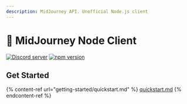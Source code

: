 ```yaml
---
description: MidJourney API. Unofficial Node.js client
---
```


# 👋 MidJourney Node Client

[![Discord server](https://img.shields.io/discord/1082500871478329374?color=5865F2\&logo=discord\&logoColor=white)](https://discord.gg/GavuGHQbV4) [![npm version](https://img.shields.io/npm/v/midjourney.svg?maxAge=3600)](https://www.npmjs.com/package/midjourney)

## Get Started



{% content-ref url="getting-started/quickstart.md" %}
[quickstart.md](getting-started/quickstart.md)
{% endcontent-ref %}
